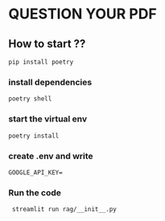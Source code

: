 # QUESTION YOUR PDF
## How to start ??
``` pip install poetry ```
### install dependencies
``` poetry shell ```
### start the virtual env
``` poetry install ```
### create .env and write 
```GOOGLE_API_KEY=```
### Run the code
``` streamlit run rag/__init__.py```
